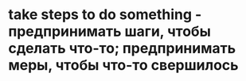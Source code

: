 # take steps to do something - предпринимать шаги, чтобы сделать что-то; предпринимать меры, чтобы что-то свершилось
